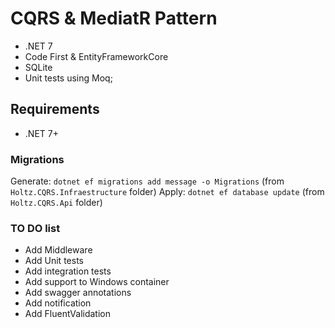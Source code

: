 # CQRS & MediatR Pattern

- .NET 7
- Code First & EntityFrameworkCore
- SQLite
- Unit tests using Moq;

## Requirements

- .NET 7+

### Migrations

Generate: `dotnet ef migrations add message -o Migrations` (from `Holtz.CQRS.Infraestructure` folder)
Apply: `dotnet ef database update` (from `Holtz.CQRS.Api` folder)

### TO DO list

- Add Middleware
- Add Unit tests
- Add integration tests
- Add support to Windows container
- Add swagger annotations
- Add notification
- Add FluentValidation

